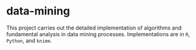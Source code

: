 # data-mining

This project carries out the detailed implementation of algorithms and fundamental analysis in data mining processes. Implementations are in `R`, `Python`, and `knime`.
